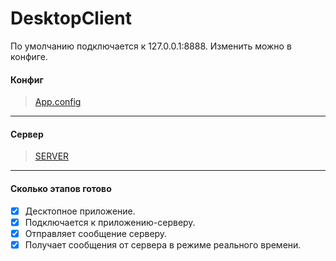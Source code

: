 # DesktopClient
По умолчанию подключается к 127.0.0.1:8888. Изменить можно в конфиге.
#### Конфиг
 > [App.config](./App.config)
 ***
#### Сервер
 > [SERVER](https://github.com/Zazikni/ChatServer)
 ***
#### Сколько этапов готово
- [x] Десктопное приложение.
- [x] Подключается к приложению-серверу.
- [x] Отправляет сообщение серверу.
- [x] Получает сообщения от сервера в режиме реального времени.
